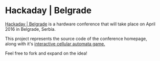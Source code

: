 # Hackaday | Belgrade 

<a href="https://hackaday.io/belgrade">Hackaday | Belgrade</a> is a hardware conference that will take place on April 2016 in Belgrade, Serbia.

This project represents the source code of the conference homepage, along with it's <a href="https://github.com/SupplyFrame/hackaday-belgrade/tree/master/public/belgrade/javascripts">interactive cellular automata game.</a>

Feel free to fork and expand on the idea!



